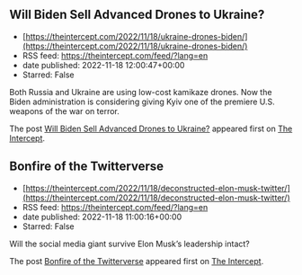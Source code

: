 ## Will Biden Sell Advanced Drones to Ukraine?
 - [https://theintercept.com/2022/11/18/ukraine-drones-biden/](https://theintercept.com/2022/11/18/ukraine-drones-biden/)
 - RSS feed: https://theintercept.com/feed/?lang=en
 - date published: 2022-11-18 12:00:47+00:00
 - Starred: False

<p>Both Russia and Ukraine are using low-cost kamikaze drones. Now the Biden administration is considering giving Kyiv one of the premiere U.S. weapons of the war on terror.</p>
<p>The post <a href="https://theintercept.com/2022/11/18/ukraine-drones-biden/" rel="nofollow">Will Biden Sell Advanced Drones to Ukraine?</a> appeared first on <a href="https://theintercept.com" rel="nofollow">The Intercept</a>.</p>

## Bonfire of the Twitterverse
 - [https://theintercept.com/2022/11/18/deconstructed-elon-musk-twitter/](https://theintercept.com/2022/11/18/deconstructed-elon-musk-twitter/)
 - RSS feed: https://theintercept.com/feed/?lang=en
 - date published: 2022-11-18 11:00:16+00:00
 - Starred: False

<p>Will the social media giant survive Elon Musk’s leadership intact?</p>
<p>The post <a href="https://theintercept.com/2022/11/18/deconstructed-elon-musk-twitter/" rel="nofollow">Bonfire of the Twitterverse</a> appeared first on <a href="https://theintercept.com" rel="nofollow">The Intercept</a>.</p>
